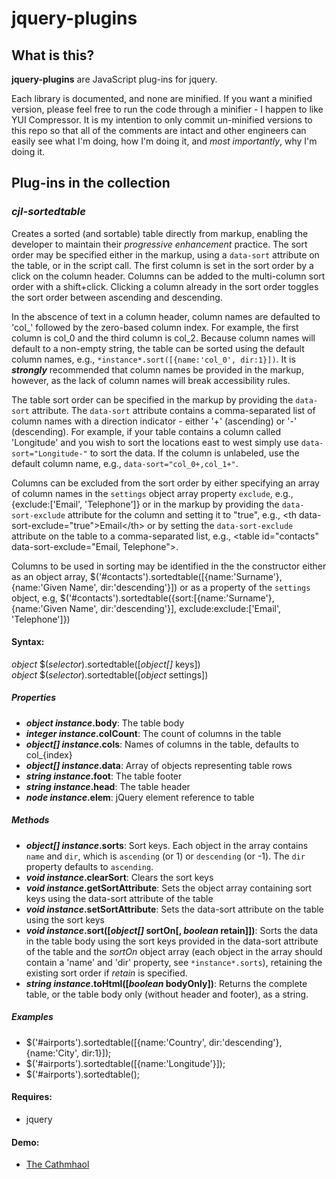 jquery-plugins
==========

## What is this?

**jquery-plugins** are JavaScript plug-ins for jquery.

Each library is documented, and none are minified. If you want a minified version, please feel free to run the code through a minifier - I happen to like YUI Compressor. It is my intention to only commit un-minified versions to this repo so that all of the comments are intact and other engineers can easily see what I'm doing, how I'm doing it, and *most importantly*, why I'm doing it.

## Plug-ins in the collection

### *cjl-sortedtable*
Creates a sorted (and sortable) table directly from markup, enabling the developer to maintain their *progressive enhancement* practice. The sort order may be specified either in the markup, using a `data-sort` attribute on the table, or in the script call. The first column is set in the sort order by a click on the column header. Columns can be added to the multi-column sort order with a shift+click. Clicking a column already in the sort order toggles the sort order between ascending and descending.

In the abscence of text in a column header, column names are defaulted to 'col_' followed by the zero-based column index. For example, the first column is col_0 and the third column is col_2. Because column names will default to a non-empty string, the table can be sorted using the default column names, e.g., `*instance*.sort([{name:'col_0', dir:1}])`. It is ***strongly*** recommended that column names be provided in the markup, however, as the lack of column names will break accessibility rules.

The table sort order can be specified in the markup by providing the `data-sort` attribute. The `data-sort` attribute contains a comma-separated list of column names with a direction indicator - either '+' (ascending) or '-' (descending). For example, if your table contains a column called 'Longitude' and you wish to sort the locations east to west simply use `data-sort="Longitude-"` to sort the data. If the column is unlabeled, use the default column name, e.g., `data-sort="col_0+,col_1+"`.

Columns can be excluded from the sort order by either specifying an array of column names in the `settings` object array property `exclude`, e.g., {exclude:['Email', 'Telephone']} or in the markup by providing the `data-sort-exclude` attribute for the column and setting it to "true", e.g., &lt;th data-sort-exclude="true"&gt;Email&lt;/th&gt; or by setting the `data-sort-exclude` attribute on the table to a comma-separated list, e.g., &lt;table id="contacts" data-sort-exclude="Email, Telephone"&gt;.

Columns to be used in sorting may be identified in the the constructor either as an object array, $('#contacts').sortedtable([{name:'Surname'}, {name:'Given Name', dir:'descending'}]) or as a property of the `settings` object, e.g, $('#contacts').sortedtable({sort:[{name:'Surname'}, {name:'Given Name', dir:'descending'}], exclude:exclude:['Email', 'Telephone']})

#### Syntax:
*object* $(*selector*).sortedtable([*object[]* keys])  
*object* $(*selector*).sortedtable([*object* settings])

##### Properties
- ***object* *instance*.body**: The table body
- ***integer* *instance*.colCount**: The count of columns in the table
- ***object[]* *instance*.cols**: Names of columns in the table, defaults to col_{index}
- ***object[]* *instance*.data**: Array of objects representing table rows
- ***string* *instance*.foot**: The table footer
- ***string* *instance*.head**: The table header
- ***node* *instance*.elem**: jQuery element reference to table

##### Methods
- ***object[]* *instance*.sorts**: Sort keys. Each object in the array contains `name` and `dir`, which is `ascending` (or 1) or `descending` (or -1). The `dir` property defaults to `ascending`.
- ***void* *instance*.clearSort**: Clears the sort keys
- ***void* *instance*.getSortAttribute**: Sets the object array containing sort keys using the data-sort attribute of the table
- ***void* *instance*.setSortAttribute**: Sets the data-sort attribute on the table using the sort keys
- ***void* *instance*.sort([*object[]* sortOn[, *boolean* retain]])**: Sorts the data in the table body using the sort keys provided in the data-sort attribute of the table and the <em>sortOn</em> object array (each object in the array should contain a 'name' and 'dir' property, see `*instance*.sorts`), retaining the existing sort order if <em>retain</em> is specified.
- ***string* *instance*.toHtml([*boolean* bodyOnly])**: Returns the complete table, or the table body only (without header and footer), as a string.

##### Examples
- $('#airports').sortedtable([{name:'Country', dir:'descending'}, {name:'City', dir:1}]);
- $('#airports').sortedtable([{name:'Longitude'}]);
- $('#airports').sortedtable();

#### Requires:
- jquery

#### Demo:
- [The Cathmhaol](http://prototypes.cathmhaol.com/sortedtable-jquery/)
